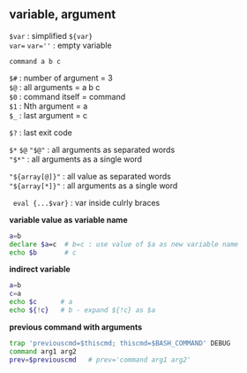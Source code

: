 variable, argument
---

`$var` : simplified `${var}`  
`var=` `var=''` : empty variable

`command a b c`  

`$#` : number of argument = 3  
`$@` : all arguments      = a b c  
`$0` : command itself     = command  
`$1` : Nth argument       = a  
`$_` : last argument      = c  

`$?` : last exit code  

`$*` `$@` `"$@"` : all arguments as separated words   
`"$*"` : all arguments as a single word  

`"${array[@]}"` : all value as separated words  
`"${array[*]}"` : all arguments as a single word  

` eval {...$var}` : var inside culrly braces   

**variable value as variable name**
```sh
a=b
declare $a=c  # b=c : use value of $a as new variable name
echo $b       # c
```

**indirect variable**
```sh
a=b
c=a
echo $c      # a
echo ${!c}   # b - expand ${!c} as $a
```

**previous command with arguments**
```sh
trap 'previouscmd=$thiscmd; thiscmd=$BASH_COMMAND' DEBUG
command arg1 arg2
prev=$previouscmd   # prev='command arg1 arg2'
```

